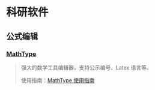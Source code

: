 # 科研软件

## 公式编辑

### [MathType](https://www.mathtype.cn/)

> 强大的数学工具编辑器，支持公示编号、Latex 语言等。
> 
> 使用指南：[MathType 使用指南](/research/guide/mathtype)